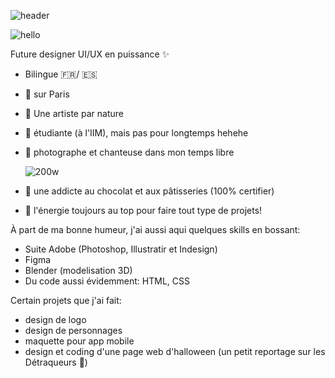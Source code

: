  ![header](https://capsule-render.vercel.app/api?type=waving&color=gradient&customColorList=0,2,2,5,30&section=header&text=Hello!&fontSize=90) 

![hello](https://user-images.githubusercontent.com/117108028/200196703-691e7ba2-4bac-4ca3-8971-903c3b850327.gif)
  
  Future designer UI/UX en puissance ✨
  
- Bilingue 🇫🇷/ 🇪🇸  
- 📍 sur Paris
- 🎨 Une artiste par nature
- 🌱 étudiante (à l'IIM), mais pas pour longtemps hehehe
- 📸 photographe et chanteuse dans mon temps libre

    ![200w](https://user-images.githubusercontent.com/117108028/200198272-edcd3fe3-78ad-45b9-879a-cb163ce1c815.gif)

- 🍫 une addicte au chocolat et aux pâtisseries (100% certifier)
- 🚀 l'énergie toujours au top pour faire tout type de projets!

À part de ma bonne humeur, j'ai aussi aqui quelques skills en bossant:

- Suite Adobe (Photoshop, Illustratir et Indesign)
- Figma
- Blender (modelisation 3D)
- Du code aussi évidemment: HTML, CSS

Certain projets que j'ai fait:

- design de logo
- design de personnages
- maquette pour app mobile
- design et coding d'une page web d'halloween (un petit reportage sur les Détraqueurs 👻)
